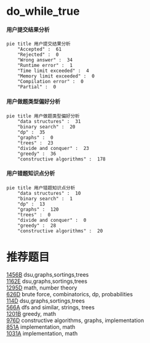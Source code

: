 # do_while_true

<!-- tabs:start -->



#### **用户提交结果分析**

```mermaid
pie title 用户提交结果分析
    "Accepted" :  61
    "Rejected" :  0
    "Wrong answer" :  34
    "Runtime error" :  1
    "Time limit exceeded" :  4
    "Memory limit exceeded" :  0
    "Compilation error" :  0
    "Partial" :  0
```

#### **用户做题类型偏好分析**

```mermaid
pie title 用户做题类型偏好分析
    "data structures" :  31
    "binary search" :  20
    "dp" :  35
    "graphs" :  0
    "trees" :  23
    "divide and conquer" :  23
    "greedy" :  36
    "constructive algorithms" :  178
```
#### **用户错题知识点分析**

```mermaid
pie title 用户错题知识点分析
    "data structures" :  10
    "binary search" :  1
    "dp" :  13
    "graphs" :  120
    "trees" :  0
    "divide and conquer" :  0
    "greedy" :  28
    "constructive algorithms" :  20
```



<!-- tabs:end -->
# 推荐题目
[1456B](https://codeforces.com/contest/1456/problem/B)		dsu,graphs,sortings,trees		  
[1162E](https://codeforces.com/contest/1162/problem/E)		dsu,graphs,sortings,trees		  
[1295D](https://codeforces.com/contest/1295/problem/D)		math,
                        number theory		  
[626D](https://codeforces.com/contest/626/problem/D)		brute force,
                        combinatorics,
                        dp,
                        probabilities		  
[114D](https://codeforces.com/contest/114/problem/D)		dsu,graphs,sortings,trees		  
[566A](https://codeforces.com/contest/566/problem/A)		dfs and similar,
                        strings,
                        trees		  
[1201B](https://codeforces.com/contest/1201/problem/B)		greedy,
                        math		  
[976D](https://codeforces.com/contest/976/problem/D)		constructive algorithms,
                        graphs,
                        implementation		  
[851A](https://codeforces.com/contest/851/problem/A)		implementation,
                        math		  
[1031A](https://codeforces.com/contest/1031/problem/A)		implementation,
                        math		  
